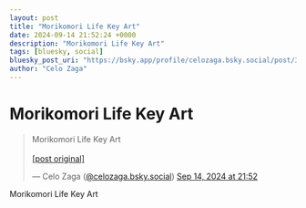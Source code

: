 ```yaml
---
layout: post
title: "Morikomori Life Key Art"
date: 2024-09-14 21:52:24 +0000
description: "Morikomori Life Key Art"
tags: [bluesky, social]
bluesky_post_uri: "https://bsky.app/profile/celozaga.bsky.social/post/3l45hhkjaer2g"
author: "Celo Zaga"
---
```


<h1 class="bluesky-post-title">Morikomori Life Key Art</h1>


<blockquote class="bluesky-embed" data-bluesky-uri="at://did:plc:lmh6rennptq77inaztnovw4b/app.bsky.feed.post/3l45hhkjaer2g" data-bluesky-embed-color-mode="system">
<p lang="">Morikomori Life Key Art<br><br><a href="https://bsky.app/profile/celozaga.bsky.social/post/3l45hhkjaer2g">[post original]</a></p>
&mdash; Celo Zaga (<a href="https://bsky.app/profile/did:plc:lmh6rennptq77inaztnovw4b">@celozaga.bsky.social</a>) <a href="https://bsky.app/profile/celozaga.bsky.social/post/3l45hhkjaer2g">Sep 14, 2024 at 21:52</a>
</blockquote>
<script async src="https://embed.bsky.app/static/embed.js" charset="utf-8"></script>


<p class="bluesky-post-description">Morikomori Life Key Art</p>
